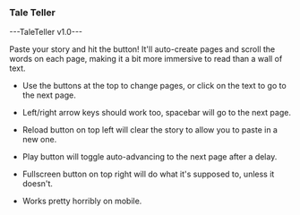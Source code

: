 ### Tale Teller

<!--
**randolrc/randolrc** is a ✨ _special_ ✨ repository because its `README.md` (this file) appears on your GitHub profile.

Here are some ideas to get you started:

- 🔭 I’m currently working on ...
- 🌱 I’m currently learning ...
- 👯 I’m looking to collaborate on ...
- 🤔 I’m looking for help with ...
- 💬 Ask me about ...
- 📫 How to reach me: ...
- 😄 Pronouns: ...
- ⚡ Fun fact: ...
-->
---TaleTeller v1.0---
    
Paste your story and hit the button! It'll auto-create pages and scroll the words on each page, making it a bit more immersive to read than a wall of text.

 - Use the buttons at the top to change pages, or click on the text to go to the next page.

 - Left/right arrow keys should work too, spacebar will go to the next page.

 - Reload button on top left will clear the story to allow you to paste in a new one.

 - Play button will toggle auto-advancing to the next page after a delay.
 
 - Fullscreen button on top right will do what it's supposed to, unless it doesn't.
 
 - Works pretty horribly on mobile.
